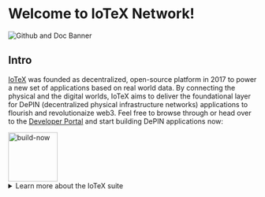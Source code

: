# Welcome to IoTeX Network!

![Github and Doc Banner](https://user-images.githubusercontent.com/77351244/232565488-9af7a2b3-9f07-4d7c-a4e3-137700dae942.png)

## Intro
[IoTeX](https://iotex.io/) was founded as decentralized, open-source platform in 2017 to power a new set of applications based on real world data. By connecting the physical and the digital worlds, IoTeX aims to deliver the foundational layer for DePIN (decentralized physical infrastructure networks) applications to flourish and revolutionaize web3. 
Feel free to browse through or head over to the [Developer Portal](https://developers.iotex.io/) and start building DePIN applications now: 

<a href="https://developers.iotex.io/" target="_blank">
    <img src="https://user-images.githubusercontent.com/77351244/232565684-afa347f5-bdd9-42e5-8a86-eb9cddac8856.png" alt="build-now" width="100" height="auto">
</a>

<details>
  <summary>Learn more about the IoTeX suite</summary>

## The IoTeX Chain 
The [IoTeX](https://iotex.io/) Network is a lightning-fast, ultra-secure, and highly scalable blockchain platform designed with IoT in mind. Fully Ethereum compatible, IoTeX empowers the creation of decentralized applications that harness the power of IoT devices and data, while seamlessly integrating with Ethereum compatible ecosystems. By providing a robust, secure, and efficient infrastructure, IoTeX is enabling innovative solutions and driving the adoption of blockchain technology across various industries.

<a href="https://docs.iotex.io/" target="_blank">
    <img src="https://user-images.githubusercontent.com/77351244/232568841-46276902-deb4-4346-bc2c-45b700328b13.png" alt="IoTeX Documentation" width="100" height="auto">
</a>


## W3bstream

[W3bstream](https://w3bstream.com/), IoTeX’s Layer-2 infrastructure, is the go-to solution for powering the DePIN ecosystem and bridging the gap between the real world and the blockchain. Specifically designed to connect smart devices to smart contracts, W3bstream offers a seamless and robust framework for integrating and verifying data from a myriad of IoT devices. This innovative off-chain compute infrastructure lays the foundation for creating powerful, data-driven decentralized applications (dApps) that unlock the full potential of IoT, driving innovation and fostering synergies between the physical and digital realms.

<a href="https://docs.w3bstream.com/introduction/readme" target="_blank">
    <img src="https://user-images.githubusercontent.com/77351244/232568413-f7f4d7a5-adc0-4203-8b4a-a4352585e142.png" alt="WS Documentation" width="100" height="auto">
</a>

## Our Vision
This Vision Paper presents a bold and transformative outlook on the future of the machine economy, emphasizing the potential of blockchain and Web3 technology to empower users and reshape our world. As machines rapidly proliferate, generating immense economic value, it is crucial to shift the balance of control away from centralized corporations and towards individuals. IoTeX aims to bridge the real world and the Metaverse, providing self-sovereignty to machines and enabling users to monetize their unique services and intelligence.

<a href="https://cdn.iotex.io/machinefi/IoTeX%202.0.pdf" target="_blank">
    <img src="https://user-images.githubusercontent.com/77351244/232571346-f9d97fb6-aede-40c9-9c57-e6b2370b6541.png" alt="WS Documentation" width="100" height="auto">
</a>
    

</details>
